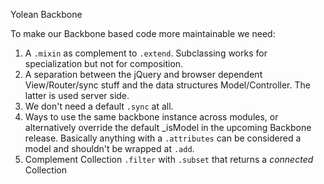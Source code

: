 Yolean Backbone

To make our Backbone based code more maintainable we need:
 1. A `.mixin` as complement to `.extend`. Subclassing works for specialization but not for composition.
 2. A separation between the jQuery and browser dependent View/Router/sync stuff and the data structures Model/Controller. The latter is used server side.
 3. We don't need a default `.sync` at all.
 4. Ways to use the same backbone instance across modules, or alternatively override the default _isModel in the upcoming Backbone release. Basically anything with a `.attributes` can be considered a model and shouldn't be wrapped at `.add`.
 5. Complement Collection `.filter` with `.subset` that returns a _connected_ Collection
